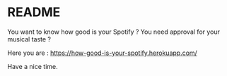 # README

You want to know how good is your Spotify ?
You need approval for your musical taste ?

Here you are : https://how-good-is-your-spotify.herokuapp.com/

Have a nice time.
